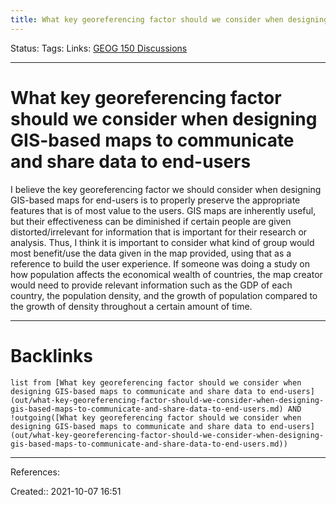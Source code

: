 ```yaml
---
title: What key georeferencing factor should we consider when designing GIS-based maps to communicate and share data to end-users
---
```

Status: 
Tags: 
Links: [GEOG 150 Discussions](out/geog-150-discussions.md)
___
# What key georeferencing factor should we consider when designing GIS-based maps to communicate and share data to end-users

I believe the key georeferencing factor we should consider when designing GIS-based maps for end-users is to properly preserve the appropriate features that is of most value to the users. GIS maps are inherently useful, but their effectiveness can be diminished if certain people are given distorted/irrelevant for information that is important for their research or analysis. Thus, I think it is important to consider what kind of group would most benefit/use the data given in the map provided, using that as a reference to build the user experience. If someone was doing a study on how population affects the economical wealth of countries, the map creator would need to provide relevant information such as the GDP of each country, the population density, and the growth of population compared to the growth of density throughout a certain amount of time.
___
# Backlinks
```dataview
list from [What key georeferencing factor should we consider when designing GIS-based maps to communicate and share data to end-users](out/what-key-georeferencing-factor-should-we-consider-when-designing-gis-based-maps-to-communicate-and-share-data-to-end-users.md) AND !outgoing([What key georeferencing factor should we consider when designing GIS-based maps to communicate and share data to end-users](out/what-key-georeferencing-factor-should-we-consider-when-designing-gis-based-maps-to-communicate-and-share-data-to-end-users.md))
```
___
References:

Created:: 2021-10-07 16:51
